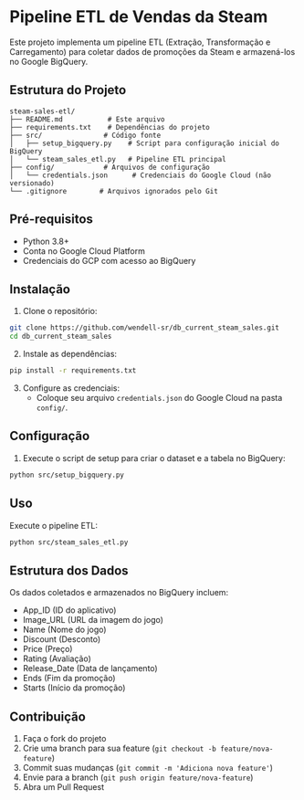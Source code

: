 # Pipeline ETL de Vendas da Steam

Este projeto implementa um pipeline ETL (Extração, Transformação e Carregamento) para coletar dados de promoções da Steam e armazená-los no Google BigQuery.

## Estrutura do Projeto

```
steam-sales-etl/
├── README.md           # Este arquivo
├── requirements.txt    # Dependências do projeto
├── src/               # Código fonte
│   ├── setup_bigquery.py    # Script para configuração inicial do BigQuery
│   └── steam_sales_etl.py   # Pipeline ETL principal
├── config/            # Arquivos de configuração
│   └── credentials.json      # Credenciais do Google Cloud (não versionado)
└── .gitignore        # Arquivos ignorados pelo Git
```

## Pré-requisitos

- Python 3.8+
- Conta no Google Cloud Platform
- Credenciais do GCP com acesso ao BigQuery

## Instalação

1. Clone o repositório:
```bash
git clone https://github.com/wendell-sr/db_current_steam_sales.git
cd db_current_steam_sales
```
2. Instale as dependências:
```bash
pip install -r requirements.txt
```
3. Configure as credenciais:
   - Coloque seu arquivo `credentials.json` do Google Cloud na pasta `config/`.

## Configuração

1. Execute o script de setup para criar o dataset e a tabela no BigQuery:
```bash
python src/setup_bigquery.py
```

## Uso

Execute o pipeline ETL:
```bash
python src/steam_sales_etl.py
```

## Estrutura dos Dados

Os dados coletados e armazenados no BigQuery incluem:

- App_ID (ID do aplicativo)
- Image_URL (URL da imagem do jogo)
- Name (Nome do jogo)
- Discount (Desconto)
- Price (Preço)
- Rating (Avaliação)
- Release_Date (Data de lançamento)
- Ends (Fim da promoção)
- Starts (Início da promoção)

## Contribuição

1. Faça o fork do projeto
2. Crie uma branch para sua feature (`git checkout -b feature/nova-feature`)
3. Commit suas mudanças (`git commit -m 'Adiciona nova feature'`)
4. Envie para a branch (`git push origin feature/nova-feature`)
5. Abra um Pull Request
